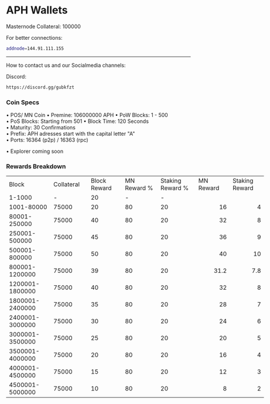 # APH Wallets

Masternode Collateral: 100000


For better connections: 
```bash
addnode=144.91.111.155
```


------

How to contact us and our Socialmedia channels:

Discord: 
```bash
https://discord.gg/gubkfzt
```


### Coin Specs

• POS/ MN Coin
• Premine: 106000000 APH
• PoW Blocks: 1 - 500  
• PoS Blocks: Starting from 501
• Block Time: 120 Seconds    
• Maturity: 30 Confirmations  
• Prefix: APH adresses start with the capital letter "A"  
• Ports: 16364 (p2p) / 16363 (rpc)

• Explorer coming soon 


### Rewards Breakdown
<table border=0 cellpadding=0 cellspacing=0 width=701 class=xl6553517252
 style='border-collapse:collapse;table-layout:fixed;width:528pt'>
 <col class=xl6553517252 width=139 style='mso-width-source:userset;mso-width-alt:
 4785;width:104pt'>
 <col class=xl6553517252 width=107 span=2 style='mso-width-source:userset;
 mso-width-alt:3702;width:81pt'>
 <col class=xl6553517252 width=134 style='mso-width-source:userset;mso-width-alt:
 4608;width:100pt'>
 <col class=xl6553517252 width=107 span=2 style='mso-width-source:userset;
 mso-width-alt:3702;width:81pt'>
 <tr height=21 style='mso-height-source:userset;height:15.75pt'>
  <td height=21 class=xl6317252 width=150 style='height:15.75pt;width:104pt'>Block</td>
  <td class=xl6317252 width=107 style='width:81pt'>Collateral</td>
  <td class=xl6317252 width=107 style='width:81pt'>Block Reward</td>
  <td class=xl6317252 width=107 style='width:81pt'>MN Reward %</td>
  <td class=xl6317252 width=134 style='width:100pt'>Staking Reward %</td>
  <td class=xl6317252 width=107 style='width:81pt'>MN Reward</td>
  <td class=xl6317252 width=107 style='width:81pt'>Staking Reward</td>
 </tr>
 <tr height=21 style='mso-height-source:userset;height:15.75pt'>
  <td height=21 class=xl6417252 style='height:15.75pt'>1-1000</td>
  <td class=xl6517252>-</td>
  <td class=xl6517252>20</td>
  <td class=xl6617252>-</td>
  <td class=xl6617252>-</td>
  <td class=xl6717252></td>
  <td class=xl6553517252></td>
 </tr>
 <tr height=21 style='mso-height-source:userset;height:15.75pt'>
  <td height=21 class=xl6417252 style='height:15.75pt'>1001-80000</td>
  <td class=xl6517252>75000</td>
  <td class=xl6617252>20</td>
  <td class=xl6617252>80</td>
  <td class=xl6617252>20</td>
  <td class=xl6717252 align=right>16</td>
  <td class=xl6817252 align=right>4</td>
 </tr>
 <tr height=21 style='mso-height-source:userset;height:15.75pt'>
  <td height=21 class=xl6417252 style='height:15.75pt'>80001-250000</td>
  <td class=xl6517252>75000</td>
  <td class=xl6617252>40</td>
  <td class=xl6617252>80</td>
  <td class=xl6617252>20</td>
  <td class=xl6717252 align=right>32</td>
  <td class=xl6817252 align=right>8</td>
 </tr>
  <tr height=21 style='mso-height-source:userset;height:15.75pt'>
  <td height=21 class=xl6417252 style='height:15.75pt'>250001-500000</td>
  <td class=xl6517252>75000</td>
  <td class=xl6617252>45</td>
  <td class=xl6617252>80</td>
  <td class=xl6617252>20</td>
  <td class=xl6717252 align=right>36</td>
  <td class=xl6817252 align=right>9</td>
 </tr>
  <tr height=21 style='mso-height-source:userset;height:15.75pt'>
  <td height=21 class=xl6417252 style='height:15.75pt'>500001-800000</td>
  <td class=xl6517252>75000</td>
  <td class=xl6617252>50</td>
  <td class=xl6617252>80</td>
  <td class=xl6617252>20</td>
  <td class=xl6717252 align=right>40</td>
  <td class=xl6817252 align=right>10</td>
 </tr>
  <tr height=21 style='mso-height-source:userset;height:15.75pt'>
  <td height=21 class=xl6417252 style='height:15.75pt'>800001-1200000</td>
  <td class=xl6517252>75000</td>
  <td class=xl6617252>39</td>
  <td class=xl6617252>80</td>
  <td class=xl6617252>20</td>
  <td class=xl6717252 align=right>31.2</td>
  <td class=xl6817252 align=right>7.8</td>
  </tr>
  <tr height=21 style='mso-height-source:userset;height:15.75pt'>
  <td height=21 class=xl6417252 style='height:15.75pt'>1200001-1800000</td>
  <td class=xl6517252>75000</td>
  <td class=xl6617252>40</td>
  <td class=xl6617252>80</td>
  <td class=xl6617252>20</td>
  <td class=xl6717252 align=right>32</td>
  <td class=xl6817252 align=right>8</td>
  </tr>
  <tr height=21 style='mso-height-source:userset;height:15.75pt'>
  <td height=21 class=xl6417252 style='height:15.75pt'>1800001-2400000</td>
  <td class=xl6517252>75000</td>
  <td class=xl6617252>35</td>
  <td class=xl6617252>80</td>
  <td class=xl6617252>20</td>
  <td class=xl6717252 align=right>28</td>
  <td class=xl6817252 align=right>7</td>
  </tr>
  <tr height=21 style='mso-height-source:userset;height:15.75pt'>
  <td height=21 class=xl6417252 style='height:15.75pt'>2400001-3000000</td>
  <td class=xl6517252>75000</td>
  <td class=xl6617252>30</td>
  <td class=xl6617252>80</td>
  <td class=xl6617252>20</td>
  <td class=xl6717252 align=right>24</td>
  <td class=xl6817252 align=right>6</td>
  </tr>
  <tr height=21 style='mso-height-source:userset;height:15.75pt'>
  <td height=21 class=xl6417252 style='height:15.75pt'>3000001-3500000</td>
  <td class=xl6517252>75000</td>
  <td class=xl6617252>25</td>
  <td class=xl6617252>80</td>
  <td class=xl6617252>20</td>
  <td class=xl6717252 align=right>20</td>
  <td class=xl6817252 align=right>5</td>
  </tr>
  <tr height=21 style='mso-height-source:userset;height:15.75pt'>
  <td height=21 class=xl6417252 style='height:15.75pt'>3500001-4000000</td>
  <td class=xl6517252>75000</td>
  <td class=xl6617252>20</td>
  <td class=xl6617252>80</td>
  <td class=xl6617252>20</td>
  <td class=xl6717252 align=right>16</td>
  <td class=xl6817252 align=right>4</td>
  </tr>
  <tr height=21 style='mso-height-source:userset;height:15.75pt'>
  <td height=21 class=xl6417252 style='height:15.75pt'>4000001-4500000</td>
  <td class=xl6517252>75000</td>
  <td class=xl6617252>15</td>
  <td class=xl6617252>80</td>
  <td class=xl6617252>20</td>
  <td class=xl6717252 align=right>12</td>
  <td class=xl6817252 align=right>3</td>
  </tr>
  <tr height=21 style='mso-height-source:userset;height:15.75pt'>
  <td height=21 class=xl6417252 style='height:15.75pt'>4500001-5000000</td>
  <td class=xl6517252>75000</td>
  <td class=xl6617252>10</td>
  <td class=xl6617252>80</td>
  <td class=xl6617252>20</td>
  <td class=xl6717252 align=right>8</td>
  <td class=xl6817252 align=right>2</td>
  </tr>

 </table>


